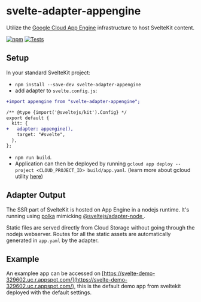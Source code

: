 # svelte-adapter-appengine

Utilize the [Google Cloud App Engine](https://cloud.google.com/appengine) infrastructure to host SvelteKit content.

[![npm](https://img.shields.io/npm/v/svelte-adapter-appengine?color=green)](https://www.npmjs.com/package/svelte-adapter-appengine)
[![Tests](https://github.com/halfdanj/svelte-adapter-appengine/actions/workflows/test.yml/badge.svg)](https://github.com/halfdanj/svelte-adapter-appengine/actions/workflows/test.yml)

## Setup

In your standard SvelteKit project:

- `npm install --save-dev svelte-adapter-appengine`
- add adapter to `svelte.config.js`:

```diff
+import appengine from "svelte-adapter-appengine";

/** @type {import('@sveltejs/kit').Config} */
export default {
  kit: {
+   adapter: appengine(),
    target: "#svelte",
  },
};
```

- `npm run build`.
- Application can then be deployed by running `gcloud app deploy --project <CLOUD_PROJECT_ID> build/app.yaml`. (learn more about gcloud utility [here](https://cloud.google.com/sdk/gcloud))

## Adapter Output

The SSR part of SvelteKit is hosted on App Engine in a nodejs runtime. It's running using [polka](https://github.com/lukeed/polka) mimicking [@sveltejs/adapter-node
](https://github.com/sveltejs/kit/tree/master/packages/adapter-node).

Static files are served directly from Cloud Storage without going through the nodejs webserver. Routes for all the static assets are automatically generated in `app.yaml` by the adapter.

## Example

An examplee app can be accessed on [https://svelte-demo-329602.uc.r.appspot.com/](https://svelte-demo-329602.uc.r.appspot.com/), this is the default demo app from sveltekit deployed with the default settings.
